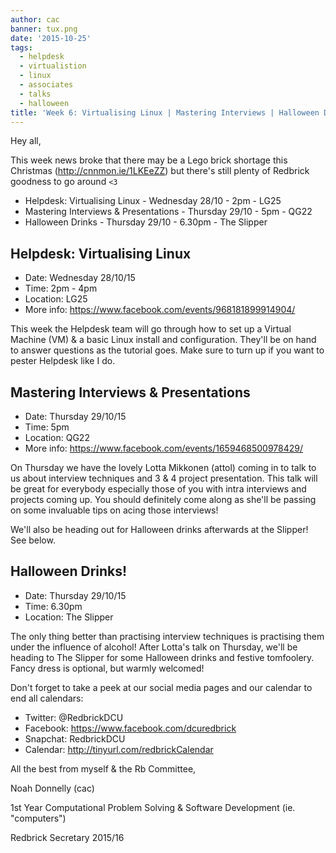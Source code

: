 ```yaml
---
author: cac
banner: tux.png
date: '2015-10-25'
tags:
  - helpdesk
  - virtualistion
  - linux
  - associates
  - talks
  - halloween
title: 'Week 6: Virtualising Linux | Mastering Interviews | Halloween Drinks'
---
```


Hey all,

This week news broke that there may be a Lego brick shortage this Christmas
(http://cnnmon.ie/1LKEeZZ) but there's still plenty of Redbrick goodness to go
around `<3`

- Helpdesk: Virtualising Linux - Wednesday 28/10 - 2pm - LG25
- Mastering Interviews & Presentations - Thursday 29/10 - 5pm - QG22
- Halloween Drinks - Thursday 29/10 - 6.30pm - The Slipper

 <!-- more -->

## Helpdesk: Virtualising Linux

- Date: Wednesday 28/10/15
- Time: 2pm - 4pm
- Location: LG25
- More info: https://www.facebook.com/events/968181899914904/

This week the Helpdesk team will go through how to set up a Virtual Machine (VM)
& a basic Linux install and configuration. They'll be on hand to answer
questions as the tutorial goes. Make sure to turn up if you want to pester
Helpdesk like I do.

## Mastering Interviews & Presentations

- Date: Thursday 29/10/15
- Time: 5pm
- Location: QG22
- More info: https://www.facebook.com/events/1659468500978429/

On Thursday we have the lovely Lotta Mikkonen (attol) coming in to talk to us
about interview techniques and 3 & 4 project presentation. This talk will be
great for everybody especially those of you with intra interviews and projects
coming up. You should definitely come along as she'll be passing on some
invaluable tips on acing those interviews!

We'll also be heading out for Halloween drinks afterwards at the Slipper! See
below.

## Halloween Drinks!

- Date: Thursday 29/10/15
- Time: 6.30pm
- Location: The Slipper

The only thing better than practising interview techniques is practising them
under the influence of alcohol! After Lotta's talk on Thursday, we'll be heading
to The Slipper for some Halloween drinks and festive tomfoolery. Fancy dress is
optional, but warmly welcomed!

Don't forget to take a peek at our social media pages and our calendar to end
all calendars:

- Twitter: @RedbrickDCU
- Facebook: https://www.facebook.com/dcuredbrick
- Snapchat: RedbrickDCU
- Calendar: http://tinyurl.com/redbrickCalendar

All the best from myself & the Rb Committee,

Noah Donnelly (cac)

1st Year Computational Problem Solving & Software Development (ie. "computers")

Redbrick Secretary 2015/16
